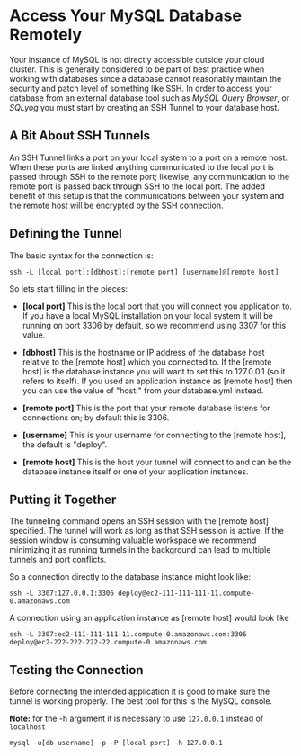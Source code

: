 # Access Your MySQL Database Remotely

Your instance of MySQL is not directly accessible outside your cloud cluster.  This is generally considered to be part of best practice when working with databases since a database cannot reasonably maintain the security and patch level of something like SSH.  In order to access your database from an external database tool such as *MySQL Query Browser*, or *SQLyog* you must start by creating an SSH Tunnel to your database host.

## A Bit About SSH Tunnels

An SSH Tunnel links a port on your local system to a port on a remote host.  When these ports are linked anything communicated to the local port is passed through SSH to the remote port; likewise, any communication to the remote port is passed back through SSH to the local port.  The added benefit of this setup is that the communications between your system and the remote host will be encrypted by the SSH connection.

## Defining the Tunnel

The basic syntax for the connection is:

    ssh -L [local port]:[dbhost]:[remote port] [username]@[remote host]

So lets start filling in the pieces:

  * __[local port]__ This is the local port that you will connect you application to.  If you have a local MySQL installation on your local system it will be running on port 3306 by default, so we recommend using 3307 for this value.
  
  * __[dbhost]__ This is the hostname or IP address of the database host relative to the [remote host] which you connected to.  If the [remote host] is the database instance you will want to set this to 127.0.0.1 (so it refers to itself).  If you used an application instance as [remote host] then you can use the value of "host:" from your database.yml instead.
  
  * __[remote port]__ This is the port that your remote database listens for connections on; by default this is 3306.
  
  * __[username]__ This is your username for connecting to the [remote host], the default is "deploy".
  
  * __[remote host]__ This is the host your tunnel will connect to and can be the database instance itself or one of your application instances.

## Putting it Together

The tunneling command opens an SSH session with the [remote host] specified.  The tunnel will work as long as that SSH session is active.  If the session window is consuming valuable workspace we recommend minimizing it as running tunnels in the background can lead to multiple tunnels and port conflicts.

So a connection directly to the database instance might look like:

    ssh -L 3307:127.0.0.1:3306 deploy@ec2-111-111-111-11.compute-0.amazonaws.com

A connection using an application instance as [remote host] would look like

    ssh -L 3307:ec2-111-111-111-11.compute-0.amazonaws.com:3306 deploy@ec2-222-222-222-22.compute-0.amazonaws.com

## Testing the Connection

Before connecting the intended application it is good to make sure the tunnel is working properly.  The best tool for this is the MySQL console.  

**Note:** for the -h argument it is necessary to use `127.0.0.1` instead of `localhost`

    mysql -u[db username] -p -P [local port] -h 127.0.0.1
